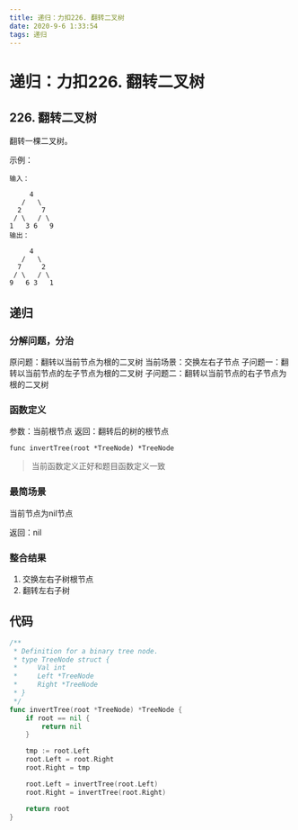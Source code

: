 ```yaml
---
title: 递归：力扣226. 翻转二叉树
date: 2020-9-6 1:33:54
tags: 递归
---
```


# 递归：力扣226. 翻转二叉树

## 226. 翻转二叉树

翻转一棵二叉树。

示例：
```
输入：

     4
   /   \
  2     7
 / \   / \
1   3 6   9
输出：

     4
   /   \
  7     2
 / \   / \
9   6 3   1
```

## 递归

### 分解问题，分治

原问题：翻转以当前节点为根的二叉树
当前场景：交换左右子节点
子问题一：翻转以当前节点的左子节点为根的二叉树
子问题二：翻转以当前节点的右子节点为根的二叉树

### 函数定义

参数：当前根节点
返回：翻转后的树的根节点

`func invertTree(root *TreeNode) *TreeNode`

> 当前函数定义正好和题目函数定义一致

### 最简场景

当前节点为nil节点

返回：nil

### 整合结果

1. 交换左右子树根节点
2. 翻转左右子树

## 代码

```go
/**
 * Definition for a binary tree node.
 * type TreeNode struct {
 *     Val int
 *     Left *TreeNode
 *     Right *TreeNode
 * }
 */
func invertTree(root *TreeNode) *TreeNode {
    if root == nil {
        return nil
    }

    tmp := root.Left
    root.Left = root.Right
    root.Right = tmp

    root.Left = invertTree(root.Left)
    root.Right = invertTree(root.Right)

    return root
}
```
